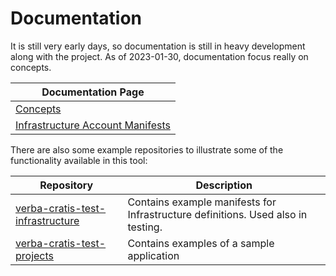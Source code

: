 # Documentation

It is still very early days, so documentation is still in heavy development along with the project. As of 2023-01-30, documentation focus really on concepts.

| Documentation Page                                                       |
|--------------------------------------------------------------------------|
| [Concepts](concepts.md)                                                  |
| [Infrastructure Account Manifests](manifests/infrastructure_accounts.md) |

There are also some example repositories to illustrate some of the functionality available in this tool:

| Repository                                                                                      | Description                                                                      |
|-------------------------------------------------------------------------------------------------|----------------------------------------------------------------------------------|
| [verba-cratis-test-infrastructure](https://github.com/nicc777/verba-cratis-test-infrastructure) | Contains example manifests for Infrastructure definitions. Used also in testing. |
| [verba-cratis-test-projects](https://github.com/nicc777/verba-cratis-test-projects)             | Contains examples of a sample application                                        |

